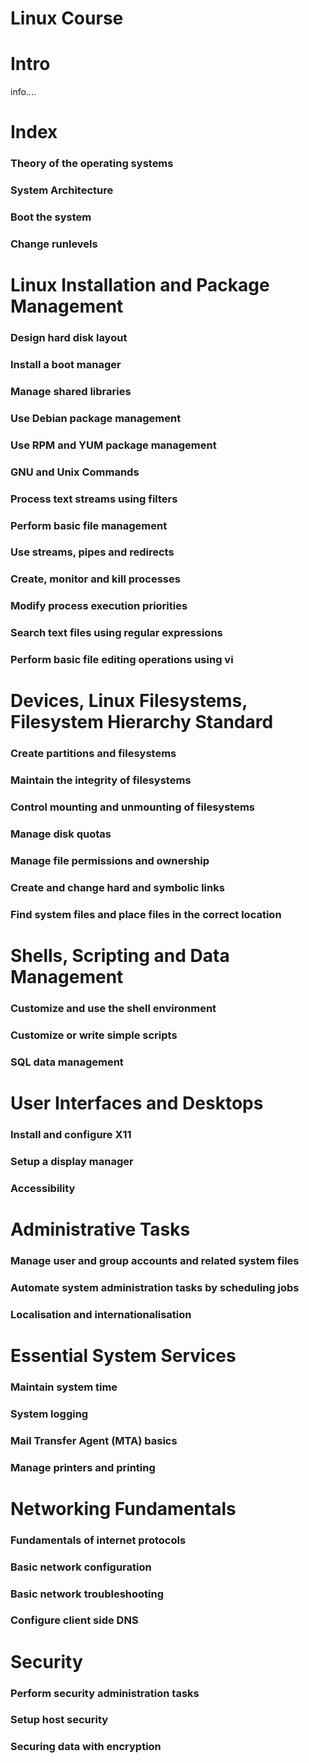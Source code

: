 # Linux Course

Intro
=====
info....

# Index

### Theory of the operating systems
### System Architecture
### Boot the system
### Change runlevels

# Linux Installation and Package Management

### Design hard disk layout
### Install a boot manager
### Manage shared libraries
### Use Debian package management
### Use RPM and YUM package management
### GNU and Unix Commands
### Process text streams using filters
### Perform basic file management
### Use streams, pipes and redirects
### Create, monitor and kill processes
### Modify process execution priorities
### Search text files using regular expressions
### Perform basic file editing operations using vi

# Devices, Linux Filesystems, Filesystem Hierarchy Standard

### Create partitions and filesystems
### Maintain the integrity of filesystems
### Control mounting and unmounting of filesystems
### Manage disk quotas
### Manage file permissions and ownership
### Create and change hard and symbolic links
### Find system files and place files in the correct location

# Shells, Scripting and Data Management

### Customize and use the shell environment
### Customize or write simple scripts
### SQL data management

# User Interfaces and Desktops

### Install and configure X11
### Setup a display manager
### Accessibility

# Administrative Tasks

### Manage user and group accounts and related system files
### Automate system administration tasks by scheduling jobs
### Localisation and internationalisation

# Essential System Services

### Maintain system time
### System logging
### Mail Transfer Agent (MTA) basics
### Manage printers and printing

# Networking Fundamentals

### Fundamentals of internet protocols
### Basic network configuration
### Basic network troubleshooting
### Configure client side DNS

# Security

### Perform security administration tasks
### Setup host security
### Securing data with encryption




